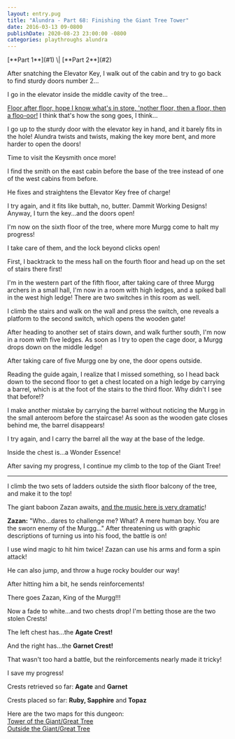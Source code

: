 ```yaml
---
layout: entry.pug
title: "Alundra - Part 68: Finishing the Giant Tree Tower"
date: 2016-03-13 09-0800
publishDate: 2020-08-23 23:00:00 -0800
categories: playthroughs alundra
---
```


<p class="entry-partination" markdown="1">[**Part 1**](#1) \| [**Part 2**](#2)</p>

<a name="1"></a>

After snatching the Elevator Key, I walk out of the cabin and try to go back to find sturdy doors number 2...

I go in the elevator inside the middle cavity of the tree...

<a href="https://www.youtube.com/watch?v=gTqes-3dTdQ">Floor after floor, hope I know what's in store, 'nother floor, then a floor, then a floo-oor!</a> I think that's how the song goes, I think...

I go up to the sturdy door with the elevator key in hand, and it barely fits in the hole! Alundra twists and twists, making the key more bent, and more harder to open the doors!

Time to visit the Keysmith once more!

I find the smith on the east cabin before the base of the tree instead of one of the west cabins from before.

He fixes and straightens the Elevator Key free of charge!

I try again, and it fits like buttah, no, butter. Dammit Working Designs! Anyway, I turn the key...and the doors open!

I'm now on the sixth floor of the tree, where more Murgg come to halt my progress!

I take care of them, and the lock beyond clicks open!

First, I backtrack to the mess hall on the fourth floor and head up on the set of stairs there first!

I'm in the western part of the fifth floor, after taking care of three Murgg archers in a small hall, I'm now in a room with high ledges, and a spiked ball in the west high ledge! There are two switches in this room as well.

I climb the stairs and walk on the wall and press the switch, one reveals a platform to the second switch, which opens the wooden gate!

After heading to another set of stairs down, and walk further south, I'm now in a room with five ledges. As soon as I try to open the cage door, a Murgg drops down on the middle ledge!

After taking care of five Murgg one by one, the door opens outside.

Reading the guide again, I realize that I missed something, so I head back down to the second floor to get a chest located on a high ledge by carrying a barrel, which is at the foot of the stairs to the third floor. Why didn't I see that before!?

I make another mistake by carrying the barrel without noticing the Murgg in the small anteroom before the staircase! As soon as the wooden gate closes behind me, the barrel disappears!

I try again, and I carry the barrel all the way at the base of the ledge.

Inside the chest is...a Wonder Essence!

After saving my progress, I continue my climb to the top of the Giant Tree!

<a name="2"></a>

---

I climb the two sets of ladders outside the sixth floor balcony of the tree, and make it to the top!

The giant baboon Zazan awaits, <a href="https://www.youtube.com/watch?v=79DA5p7FZwg">and the music here is very dramatic</a>!

<strong>Zazan:</strong> "Who...dares to challenge me? What? A mere human boy. You are the sworn enemy of the Murgg..." After threatening us with graphic descriptions of turning us into his food, the battle is on!

I use wind magic to hit him twice! Zazan can use his arms and form a spin attack!

He can also jump, and throw a huge rocky boulder our way!

After hitting him a bit, he sends reinforcements!

There goes Zazan, King of the Murgg!!!

Now a fade to white...and two chests drop! I'm betting those are the two stolen Crests!

The left chest has...the <strong>Agate Crest!</strong>

And the right has...the <strong>Garnet Crest!</strong>

That wasn't too hard a battle, but the reinforcements nearly made it tricky!

I save my progress!

Crests retrieved so far: <strong>Agate</strong> and <strong>Garnet</strong>

Crests placed so far: <strong>Ruby, Sapphire</strong> and <strong>Topaz</strong>

Here are the two maps for this dungeon:<br/>
<a href="http://vgmaps.com/Atlas/PSX/Alundra-TowerOfTheGreatTree.png">Tower of the Giant/Great Tree</a><br/>
<a href="http://vgmaps.com/Atlas/PSX/Alundra-GreatTree.png">Outside the Giant/Great Tree</a>